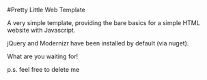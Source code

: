 ﻿#Pretty Little Web Template

A very simple template, providing the bare basics for a simple HTML website with Javascript.

jQuery and Modernizr have been installed by default (via nuget). 

What are you waiting for!

p.s. feel free to delete me